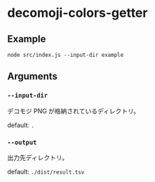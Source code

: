 # decomoji-colors-getter

## Example

```
node src/index.js --input-dir example
```

## Arguments

### `--input-dir`
デコモジ PNG が格納されているディレクトリ。

default: `.`

### `--output`
出力先ディレクトリ。

default: `./dist/result.tsv`
